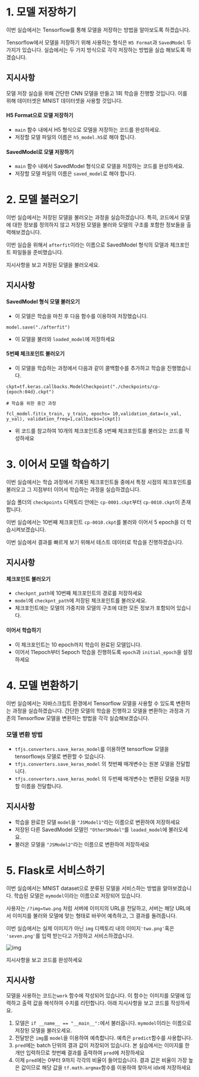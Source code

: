 # 1. **모델 저장하기**

이번 실습에서는 Tensorflow를 통해 모델을 저장하는 방법을 알아보도록 하겠습니다.

Tensorflow에서 모델을 저장하기 위해 사용하는 형식은 `H5 Format`과 `SavedModel` 두 가지가 있습니다. 실습에서는 두 가지 방식으로 각각 저장하는 방법을 실습 해보도록 하겠습니다.

## 지시사항

모델 저장 실습을 위해 간단한 CNN 모델을 만들고 1회 학습을 진행할 것입니다. 이를 위해 데이터셋은 MNIST 데이터셋을 사용할 것입니다.

#### H5 Format으로 모델 저장하기

- `main` 함수 내에서 H5 형식으로 모델을 저장하는 코드를 완성하세요.
- 저장할 모델 파일의 이름은 `h5_model.h5`로 해야 합니다.

#### SavedModel로 모델 저장하기

- `main` 함수 내에서 SavedModel 형식으로 모델을 저장하는 코드를 완성하세요.
- 저장할 모델 파일의 이름은 `saved_model`로 해야 합니다.



# 2. **모델 불러오기**

이번 실습에서는 저장된 모델을 불러오는 과정을 실습하겠습니다.
특히, 코드에서 모델에 대한 정보를 정의하지 않고 저장된 모델을 불러와 모델의 구조를 포함한 정보들을 출력해보겠습니다.

이번 실습을 위해서 `afterfit`이라는 이름으로 SavedModel 형식의 모델과 체크포인트 파일들을 준비했습니다.

지시사항을 보고 저장된 모델을 불러오세요.

## 지시사항

#### SavedModel 형식 모델 불러오기

- 이 모델은 학습을 마친 후 다음 함수를 이용하여 저장했습니다.

```
model.save("./afterfit")

```

- 이 모델을 불러와 `loaded_model`에 저장하세요

#### 5번째 체크포인트 불러오기

- 이 모델을 학습하는 과정에서 다음과 같이 콜백함수를 추가하고 학습을 진행했습니다.

```
ckpt=tf.keras.callbacks.ModelCheckpoint("./checkpoints/cp-{epoch:04d}.ckpt")

# 학습을 위한 중간 과정

fcl_model.fit(x_train, y_train, epochs= 10,validation_data=(x_val, y_val), validation_freq=1,callbacks=[ckpt])

```

- 위 코드를 참고하여 10개의 체크포인트중 `5`번째 체크포인트를 불러오는 코드를 작성하세요



# 3. **이어서 모델 학습하기**

이번 실습에서는 학습 과정에서 기록된 체크포인트들 중에서 특정 시점의 체크포인트를 불러오고 그 지점부터 이어서 학습하는 과정을 실습하겠습니다.

실습 폴더의 `checkpoints` 디렉토리 안에는 `cp-0001.ckpt`부터 `cp-0010.ckpt`이 존재합니다.

이번 실습에서는 10번째 체크포인트 `cp-0010.ckpt`를 불러와 이어서 5 epoch을 더 학습시켜보겠습니다.

이번 실습에서 결과를 빠르게 보기 위해서 테스트 데이터로 학습을 진행하겠습니다.

## 지시사항

#### 체크포인트 불러오기

- `checkpnt_path`에 10번째 체크포인트의 경로를 저장하세요
- `model`에 `checkpnt_path`에 저장된 체크포인트를 불러오세요.
- 체크포인트에는 모델의 가중치와 모델의 구조에 대한 모든 정보가 포함되어 있습니다.

#### 이어서 학습하기

- 이 체크포인트는 10 epoch까지 학습이 완료된 모델입니다.
- 이어서 11epoch부터 5epoch 학습을 진행하도록 `epoch`과 `initial_epoch`을 설정하세요



# 4. **모델 변환하기**

이번 실습에서는 자바스크립트 환경에서 Tensorflow 모델을 사용할 수 있도록 변환하는 과정을 실습하겠습니다. 간단한 모델의 학습을 진행하고 모델을 변환하는 과정과 기존의 Tensorflow 모델을 변환하는 방법을 각각 실습해보겠습니다.

### 모델 변환 방법

- `tfjs.converters.save_keras_model`를 이용하면 tensorflow 모델을 tensorflowjs 모델로 변환할 수 있습니다.
- `tfjs.converters.save_keras_model` 의 첫번째 매개변수는 원본 모델을 전달합니다.
- `tfjs.converters.save_keras_model` 의 두번째 매개변수는 변환된 모델을 저장할 이름을 전달합니다.

## 지시사항

- 학습을 완료한 모델 `model`을 `"JSModel1"`라는 이름으로 변환하여 저장하세요
- 저장된 다른 SavedModel 모델인 `"OtherSModel"`를 `loaded_model`에 불러오세요.
- 불러온 모델을 `"JSModel2"`라는 이름으로 변환하여 저장하세요



# 5. **Flask로 서비스하기**

이번 실습에서는 MNIST dataset으로 분류된 모델을 서비스하는 방법을 알아보겠습니다. 학습된 모델은 `mymodel`이라는 이름으로 저장되어 있습니다.

사용자는 `/?img=two.png` 처럼 서버에 이미지의 URL을 전달하고, 서버는 해당 URL에서 이미지를 불러와 모델에 맞는 형태로 바꾸어 예측하고, 그 결과를 돌려줍니다.

이번 실습에서는 실제 이미지가 아닌 `img` 디렉토리 내의 이미지`'two.png'`혹은 `'seven.png'`를 입력 받는다고 가정하고 서비스하겠습니다.

![img](https://cdn-api.elice.io/api-attachment/attachment/2f77045d57a94c76b9cf8a01cf33be23/image.png)

지시사항을 보고 코드를 완성하세요

## 지시사항

모델을 사용하는 코드는`work` 함수에 작성되어 있습니다. 이 함수는 이미지를 모델에 입력하고 출력 값을 해석하여 수치를 리턴합니다. 아래 지시사항을 보고 코드를 작성하세요.

1. 모델은 `if __name__ == "__main__":`에서 불러옵니다. `mymodel`이라는 이름으로 저장된 모델을 불러오세요.
2. 전달받은 `img`를 `model`을 이용하여 예측합니다. 예측은 `predict`함수를 사용합니다.
3. `pred`에는 batch 단위의 결과 값이 저장되어 있습니다. 본 실습에서는 이미지를 한개만 입력하므로 첫번째 결과를 출력하여 `pred`에 저장하세요
4. 이제 `pred`에는 0부터 9까지 각각의 비율이 들어있습니다. 결과 값은 비율이 가장 높은 값이므로 해당 값을 `tf.math.argmax`함수를 이용하여 찾아서 idx에 저장하세요